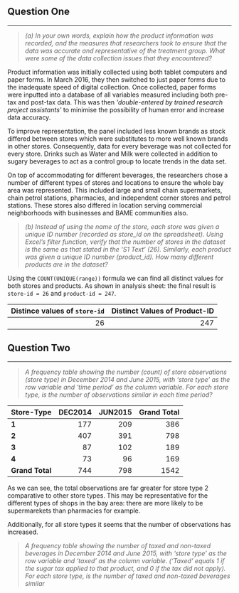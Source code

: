 ## Question One
--- 

> *(a) In your own words, explain how the product information was recorded, and the measures that researchers took to ensure that the data was accurate and representative of the treatment group. What were some of the data collection issues that they encountered?*

Product information was initially collected using both tablet computers and paper forms. In March 2016, they then switched to just paper forms due to the inadequate speed of digital collection. Once collected, paper forms were inputted into a database of all variables measured including both pre-tax and post-tax data. This was then *'double-entered by trained research project assistants'* to minimise the possibility of human error and increase data accuracy. 

To improve representation, the panel included less known brands as stock differed between stores which were substitutes to more well known brands in other stores. Consequently, data for every beverage was not collected for every store. 
Drinks such as Water and Milk were collected in addition to sugary beverages to act as a control group to locate trends in the data set. 

On top of accommodating for different beverages, the researchers chose a number of different types of stores and locations to ensure the whole bay area was represented. This included large and small chain supermarkets, chain petrol stations, pharmacies, and independent corner stores and petrol stations. These stores also differed in location serving commercial neighborhoods with businesses and BAME communities also. 

> *(b) Instead of using the name of the store, each store was given a unique ID number (recorded as store_id on the spreadsheet). Using Excel’s filter function, verify that the number of stores in the dataset is the same as that stated in the ‘S1 Text’ (26). Similarly, each product was given a unique ID number (product_id). How many different products are in the dataset?*

Using the $\mathtt{COUNT(UNIQUE(range))}$ formula we can find all distinct values for both stores and products. As shown in analysis sheet: the final result is `store-id = 26` and `product-id = 247`. 

| **Distince values of `store-id`** | **Distinct Values of Product-ID** |
| ---------------------------------:| ---------------------------------:|
|                                26 |                               247 |

## Question Two
---

> *A frequency table showing the number (count) of store observations (store type) in December 2014 and June 2015, with ‘store type’ as the row variable and ‘time period’ as the column variable. For each store type, is the number of observations similar in each time period?*

| **Store-Type**  | **DEC2014** | **JUN2015** | **Grand Total** |
| --------------- | -----------:| -----------:| ---------------:|
| **1**           |       $177$ |       $209$ |           $386$ |
| **2**           |       $407$ |       $391$ |           $798$ |
| **3**           |        $87$ |       $102$ |           $189$ |
| **4**           |        $73$ |        $96$ |           $169$ |
| **Grand Total** |       $744$ |       $798$ |          $1542$ |

As we can see, the total observations are far greater for store type 2 comparative to other store types. This may be representative for the different types of shops in the bay area: there are more likely to be supermarekets than pharmacies for example. 

Additionally, for all store types it seems that the number of observations has increased. 

> *A frequency table showing the number of taxed and non-taxed beverages in December 2014 and June 2015, with ‘store type’ as the row variable and ‘taxed’ as the column variable. (‘Taxed’ equals 1 if the sugar tax applied to that product, and 0 if the tax did not apply). For each store type, is the number of taxed and non-taxed beverages similar*
